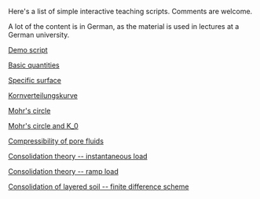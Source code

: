 Here's a list of simple interactive teaching scripts. Comments are welcome.

A lot of the content is in German, as the material is used in lectures at a German university.


[Demo script](demo_script.html)

[Basic quantities](basic_quantities.html)

[Specific surface](grain_size_demo.html)

[Kornverteilungskurve](kornverteilungskurve.html)

[Mohr's circle](Mohrs_circle.html)

[Mohr's circle and K_0](Mohrs_circle_K0.html)

[Compressibility of pore fluids](compressibility_pore_fluid.html)

[Consolidation theory -- instantaneous load](consolidation_analytical.html)

[Consolidation theory -- ramp load](consolidation_analytical_ramp.html)

[Consolidation of layered soil -- finite difference scheme](Terzaghi_FD.html)



